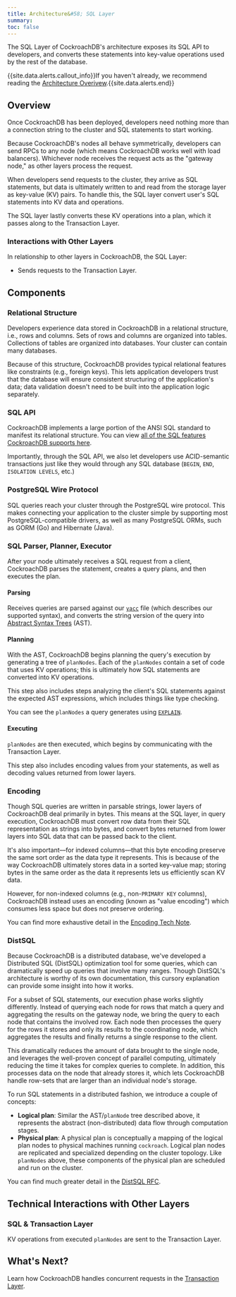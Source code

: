 ```yaml
---
title: Architecture&#58; SQL Layer
summary: 
toc: false
---
```


The SQL Layer of CockroachDB's architecture exposes its SQL API to developers, and converts these statements into key-value operations used by the rest of the database.

{{site.data.alerts.callout_info}}If you haven't already, we recommend reading the <a href="overview.html">Architecture Overivew</a>.{{site.data.alerts.end}}

<div id="toc"></div>

## Overview

Once CockroachDB has been deployed, developers need nothing more than a connection string to the cluster and SQL statements to start working.

Because CockroachDB's nodes all behave symmetrically, developers can send RPCs to any node (which means CockroachDB works well with load balancers). Whichever node receives the request acts as the "gateway node," as other layers process the request.

When developers send requests to the cluster, they arrive as SQL statements, but data is ultimately written to and read from the storage layer as key-value (KV) pairs. To handle this, the SQL layer convert user's SQL statements into KV data and operations.

The SQL layer lastly converts these KV operations into a plan, which it passes along to the Transaction Layer.

### Interactions with Other Layers

In relationship to other layers in CockroachDB, the SQL Layer:

- Sends requests to the Transaction Layer.

## Components

### Relational Structure

Developers experience data stored in CockroachDB in a relational structure, i.e., rows and columns. Sets of rows and columns are organized into tables. Collections of tables are organized into databases. Your cluster can contain many databases.

Because of this structure, CockroachDB provides typical relational features like constraints (e.g., foreign keys). This lets application developers trust that the database will ensure consistent structuring of the application's data; data validation doesn't need to be built into the application logic separately.

### SQL API

CockroachDB implements a large portion of the ANSI SQL standard to manifest its relational structure. You can view [all of the SQL features CockroachDB supports here](sql-feature-support.html).

Importantly, through the SQL API, we also let developers use ACID-semantic transactions just like they would through any SQL database (`BEGIN`, `END`, `ISOLATION LEVELS`, etc.)

### PostgreSQL Wire Protocol

SQL queries reach your cluster through the PostgreSQL wire protocol. This makes connecting your application to the cluster simple by supporting most PostgreSQL-compatible drivers, as well as many PostgreSQL ORMs, such as GORM (Go) and Hibernate (Java).

### SQL Parser, Planner, Executor

After your node ultimately receives a SQL request from a client, CockroachDB parses the statement, creates a query plans, and then executes the plan.

#### Parsing

Receives queries are parsed against our [`yacc`](https://github.com/cockroachdb/cockroach/blob/master/pkg/sql/parser/sql.y) file (which describes our supported syntax), and converts the string version of the query into [Abstract Syntax Trees](https://en.wikipedia.org/wiki/Abstract_syntax_tree) (AST).

#### Planning

With the AST, CockroachDB begins planning the query's execution by generating a tree of `planNodes`. Each of the `planNodes` contain a set of code that uses KV operations; this is ultimately how SQL statements are converted into KV operations.

This step also includes steps analyzing the client's SQL statements against the expected AST expressions, which includes things like type checking.

You can see the `planNodes` a query generates using [`EXPLAIN`](/docs/explain.html).

#### Executing

`planNodes` are then executed, which begins by communicating with the Transaction Layer.

This step also includes encoding values from your statements, as well as decoding values returned from lower layers.

### Encoding

Though SQL queries are written in parsable strings, lower layers of CockroachDB deal primarily in bytes. This means at the SQL layer, in query execution, CockroachDB must convert row data from their SQL representation as strings into bytes, and convert bytes returned from lower layers into SQL data that can be passed back to the client.

It's also important––for indexed columns––that this byte encoding preserve the same sort order as the data type it represents. This is because of the way CockroachDB ultimately stores data in a sorted key-value map; storing bytes in the same order as the data it represents lets us efficiently scan KV data.

However, for non-indexed columns (e.g., non-`PRIMARY KEY` columns), CockroachDB instead uses an encoding (known as "value encoding") which consumes less space but does not preserve ordering.

You can find more exhaustive detail in the [Encoding Tech Note](https://github.com/cockroachdb/cockroach/blob/master/docs/tech-notes/encoding.md).

### DistSQL

Because CockroachDB is a distributed database, we've developed a Distributed SQL (DistSQL) optimization tool for some queries, which can dramatically speed up queries that involve many ranges. Though DistSQL's architecture is worthy of its own documentation, this cursory explanation can provide some insight into how it works.

For a subset of SQL statements, our execution phase works slightly differently. Instead of querying each node for rows that match a query and aggregating the results on the gateway node, we bring the query to each node that contains the involved row. Each node then processes the query for the rows it stores and only its results to the coordinating node, which aggregates the results and finally returns a single response to the client.

This dramatically reduces the amount of data brought to the single node, and leverages the well-proven concept of parallel computing, ultimately reducing the time it takes for complex queries to complete. In addition, this processes data on the node that already stores it, which lets CockroachDB handle row-sets that are larger than an individual node's storage.

To run SQL statements in a distributed fashion, we introduce a couple of concepts:

- **Logical plan**: Similar the AST/`planNode` tree described above, it represents the abstract (non-distributed) data flow through computation stages.
- **Physical plan**: A physical plan is conceptually a mapping of the logical plan nodes to physical machines running `cockroach`. Logical plan nodes are replicated and specialized depending on the cluster topology. Like `planNodes` above, these components of the physical plan are scheduled and run on the cluster.

You can find much greater detail in the [DistSQL RFC](https://github.com/cockroachdb/cockroach/blob/master/docs/RFCS/distributed_sql.md).

## Technical Interactions with Other Layers

### SQL & Transaction Layer

KV operations from executed `planNodes` are sent to the Transaction Layer.

## What's Next?

Learn how CockroachDB handles concurrent requests in the [Transaction Layer](transaction-layer.html).
